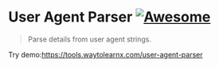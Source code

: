 # User Agent Parser [![Awesome](https://cdn.rawgit.com/sindresorhus/awesome/d7305f38d29fed78fa85652e3a63e154dd8e8829/media/badge.svg)](https://github.com/sindresorhus/awesome)

>Parse details from user agent strings.

Try demo:https://tools.waytolearnx.com/user-agent-parser
